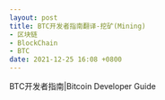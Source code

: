 ```yaml
---
layout: post
title: BTC开发者指南翻译-挖矿(Mining)
- 区块链
- BlockChain
- BTC
date: 2021-12-25 16:08 +0800
---
```


BTC开发者指南|Bitcoin Developer Guide


